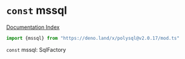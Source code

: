 # `const` mssql

[Documentation Index](../README.md)

```ts
import {mssql} from "https://deno.land/x/polysql@v2.0.17/mod.ts"
```

`const` mssql: SqlFactory

